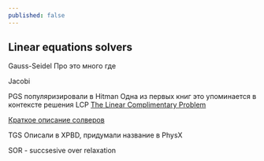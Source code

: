 ```yaml
---
published: false
---
```


## Linear equations solvers

Gauss-Seidel 
Про это много где

Jacobi

PGS популяризировали в Hitman
Одна из первых книг это упоминается в контексте решения LCP
[The Linear Complimentary Problem](http://www.maths.lse.ac.uk/Personal/stengel/CottlePangStone2008.pdf)

[Краткое описание солверов](https://box2d.org/posts/2024/02/solver2d/)

TGS  Описали в XPBD, придумали название в PhysX

SOR - succsesive over relaxation